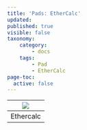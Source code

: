 ```yaml
---
title: 'Pads: EtherCalc'
updated:
published: true
visible: false
taxonomy:
    category:
        - docs
    tags:
        - Pad
        - EtherCalc
page-toc:
  active: false
---
```

|![](/start/icons/ethercalc.png)|
|:--:|
|Ethercalc|
